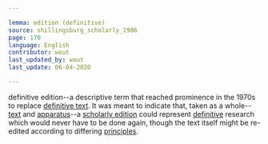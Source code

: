 ```yaml
---

lemma: edition (definitive)
source: shillingsburg_scholarly_1986
page: 170
language: English
contributor: wout
last_updated_by: wout
last_update: 06-04-2020

---
```


definitive edition--a descriptive term that reached prominence in the 1970s to replace [definitive text](textDefinitive.html). It was meant to indicate that, taken as a whole--[text](text.html) and [apparatus](apparatusCritical.html)--a [scholarly edition](editionScholarly.html) could represent [definitive](definitive.html) research which would never have to be done again, though the text itself might be re-edited according to differing [principles](editorialPrinciples.html).
